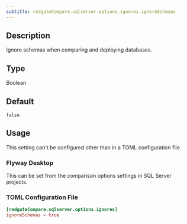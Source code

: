 ```yaml
---
subtitle: redgateCompare.sqlserver.options.ignores.ignoreSchemas
---
```


## Description

Ignore schemas when comparing and deploying databases.

## Type

Boolean

## Default

`false`

## Usage

This setting can't be configured other than in a TOML configuration file.

### Flyway Desktop

This can be set from the comparison options settings in SQL Server projects.

### TOML Configuration File

```toml
[redgateCompare.sqlserver.options.ignores]
ignoreSchemas = true
```
